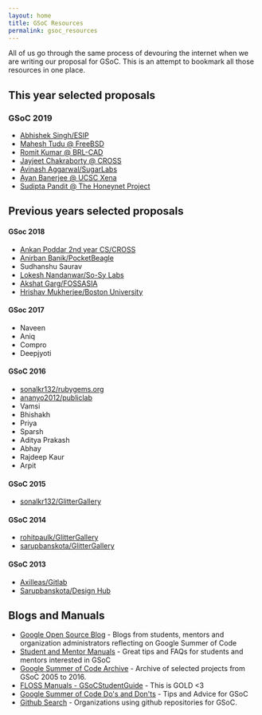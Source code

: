 ```yaml
---
layout: home
title: GSoC Resources
permalink: gsoc_resources
---
```


All of us go through the same process of devouring the internet when we are writing our proposal for GSoC. This is an attempt to bookmark all those resources in one place.

## This year selected proposals
### GSoC 2019

* [Abhishek Singh/ESIP](https://summerofcode.withgoogle.com/projects/#4567128563253248)
* [Mahesh Tudu @ FreeBSD](https://summerofcode.withgoogle.com/projects/#6555942194249728)
* [Romit Kumar @ BRL-CAD](https://summerofcode.withgoogle.com/projects/#5042363104231424)
* [Jayjeet Chakraborty @ CROSS](https://summerofcode.withgoogle.com/projects/#6075586542305280)
* [Avinash Aggarwal/SugarLabs](https://summerofcode.withgoogle.com/projects/#5993905961566208)
* [Ayan Banerjee @ UCSC Xena](https://summerofcode.withgoogle.com/projects/#5795682349219840)
* [Sudipta Pandit @ The Honeynet Project](https://summerofcode.withgoogle.com/projects/#6189934577188864)

## Previous years selected proposals

#### GSoc 2018

* [Ankan Poddar 2nd year CS/CROSS](https://summerofcode.withgoogle.com/archive/2018/projects/5223266494971904/)
* [Anirban Banik/PocketBeagle](https://summerofcode.withgoogle.com/archive/2018/projects/5031706255949824/)
* Sudhanshu Saurav
* [Lokesh Nandanwar/So-Sy Labs](https://summerofcode.withgoogle.com/archive/2018/projects/4726926518255616/)
* [Akshat Garg/FOSSASIA](https://summerofcode.withgoogle.com/archive/2018/projects/4537155267330048/)
* [Hrishav Mukherjee/Boston University](https://summerofcode.withgoogle.com/archive/2018/projects/5687777542799360/)

#### GSoc 2017

* Naveen
* Aniq
* Compro
* Deepjyoti

#### GSoC 2016

* [sonalkr132/rubygems.org](https://gist.github.com/sonalkr132/148875c61360e3349687ff05df04db2d)
* [ananyo2012/publiclab](https://publiclab.org/notes/ananyo2012/03-25-2016/expanded-q-a-system-for-publiclab-org)
* Vamsi
* Bhishakh
* Priya
* Sparsh
* Aditya Prakash
* Abhay
* Rajdeep Kaur
* Arpit

#### GSoC 2015

* [sonalkr132/GlitterGallery](https://fedoraproject.org/wiki/GSOC_2015/Student_Application_sonalkr132)

#### GSoC 2014

* [rohitpaulk/GlitterGallery](https://fedoraproject.org/wiki/GSOC_2014/Student_Application_rohitpaulk/GlitterGallery)
* [sarupbanskota/GlitterGallery](https://fedoraproject.org/wiki/GSOC_2014/Student_Application_sarupbanskota/GlitterGallery)

#### GSoC 2013

* [Axilleas/Gitlab](https://fedoraproject.org/wiki/GSOC_2013/Student_Application_Axilleas/Gitlab%28463%29)
* [Sarupbanskota/Design Hub](https://fedoraproject.org/wiki/GSOC_2013/Student_Application_Sarupbanskota/Design_Hub(461))



## Blogs and Manuals

* [Google Open Source Blog](https://opensource.googleblog.com/search/label/gsoc) - Blogs from students, mentors and organization administrators reflecting on Google Summer of Code
* [Student and Mentor Manuals](https://developers.google.com/open-source/gsoc/resources/manual) - Great tips and FAQs for students and mentors interested in GSoC
* [Google Summer of Code Archive](https://developers.google.com/open-source/gsoc/past-summers) - Archive of selected projects from GSoC 2005 to 2016.
* [FLOSS Manuals - GSoCStudentGuide](http://write.flossmanuals.net/gsocstudentguide/what-is-google-summer-of-code/) - This is GOLD <3
* [Google Summer of Code Do's and Don'ts](https://medium.com/@akshikawijesundara/google-summer-of-code-dos-and-do-not-s-896f05e29ac0#.vgh1cn1b6) - Tips and Advice for GSoC
* [Github Search](https://github.com/search?p=1&q=gsoc&type=Repositories&utf8=%E2%9C%93) - Organizations using github repositories for GSoC.
